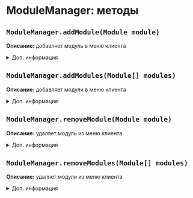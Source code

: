 # ModuleManager: методы
## `ModuleManager.addModule(Module module)`
**Описание:** добавляет модуль в меню клиента
<details>
<summary>Доп. информация</summary>

**Аргументы:**

| Аргумент | Значение |
| -------- | -------- |
| Module module | Модуль |

**Возвращает:** нет

**Пример:**
```js
var module = new Module("АвтоЛава", true, true, ModuleCategory.PLAYER);
ModuleManager.addModule(module);
```
</details>

## `ModuleManager.addModules(Module[] modules)`
**Описание:** добавляет модули в меню клиента
<details>
<summary>Доп. информация</summary>

**Аргументы:**

| Аргумент | Значение |
| -------- | -------- |
| Module[] modules | Массив модулей |

**Возвращает:** нет

**Пример:**
```js
var module1 = new Module("Подбор пароля", true, true, ModuleCategory.MISC);
var module2 = new Module("Поиск эксплойтов", true, true, ModuleCategory.MISC);
ModuleManager.addModules([module1, module2]);
```
</details>

## `ModuleManager.removeModule(Module module)`
**Описание:** удаляет модуль из меню клиента
<details>
<summary>Доп. информация</summary>

**Аргументы:**

| Аргумент | Значение |
| -------- | -------- |
| Module module | Модуль |

**Возвращает:** нет

**Пример:**
```js
var module = new Module("АвтоЛава", true, true, ModuleCategory.PLAYER); ModuleManager.addModule(module);

ModuleManager.removeModule(module);
```
</details>

## `ModuleManager.removeModules(Module[] modules)`
**Описание:** удаляет модули из меню клиента
<details>
<summary>Доп. информация</summary>

**Аргументы:**

| Аргумент | Значение |
| -------- | -------- |
| Module[] modules | Массив модулей |

**Возвращает:** нет

**Пример:**
```js
var module1 = new Module("Подбор пароля", true, true, ModuleCategory.MISC); ModuleManager.addModule(module1);
var module2 = new Module("Поиск эксплойтов", true, true, ModuleCategory.MISC); ModuleManager.addModule(module2);

ModuleManager.removeModules([module1, module2]);
```
</details>
